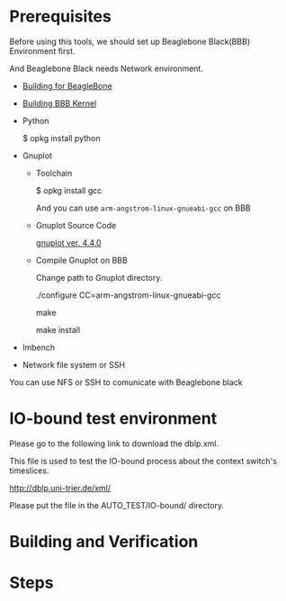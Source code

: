 Prerequisites
============================
Before using this tools, we should set up Beaglebone Black(BBB) Environment first.

And Beaglebone Black needs Network environment.

+ [Building for BeagleBone](http://elinux.org/Building_for_BeagleBone)

+ [Building BBB Kernel](http://elinux.org/Building_BBB_Kernel)

+ Python

	$ opkg install python

+ Gnuplot
	
	+ Toolchain
	
		$ opkg install gcc

		And you can use `arm-angstrom-linux-gnueabi-gcc` on BBB

	+ Gnuplot Source Code
	
		[gnuplot ver. 4.4.0](http://sourceforge.net/projects/gnuplot/?source=typ_redirect)

	+ Compile Gnuplot on BBB
	
		Change path to Gnuplot directory.

		./configure CC=arm-angstrom-linux-gnueabi-gcc

		make
		
		make install
		
	
		
		
	
+ lmbench

 
+ Network file system or SSH

You can use NFS or SSH to comunicate with Beaglebone black

IO-bound test environment
=========================

Please go to the following link to download the dblp.xml.

This file is used to test the IO-bound process about the context switch's timeslices.

http://dblp.uni-trier.de/xml/

Please put the file in the AUTO_TEST/IO-bound/ directory.


Building and Verification
=========================

	

Steps
=====



